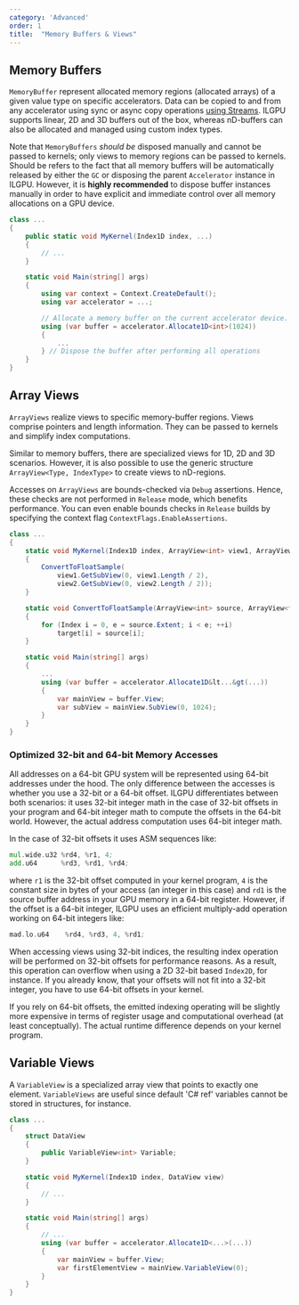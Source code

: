 ```yaml
---
category: 'Advanced'
order: 1
title:  "Memory Buffers & Views"
---
```


## Memory Buffers

`MemoryBuffer` represent allocated memory regions (allocated arrays) of a given value type on specific accelerators.
Data can be copied to and from any accelerator using sync or async copy operations [using Streams](Streams).
ILGPU supports linear, 2D and 3D buffers out of the box, whereas nD-buffers can also be allocated and managed using
custom index types.

Note that `MemoryBuffers` *should be* disposed manually and cannot be passed to kernels; only views to memory regions
can be passed to kernels.
Should be refers to the fact that all memory buffers will be automatically released by either the `GC` or disposing the
parent `Accelerator` instance in ILGPU. However, it is **highly recommended** to dispose buffer instances manually in
order to have explicit and immediate control over all memory allocations on a GPU device.

```c#
class ...
{
    public static void MyKernel(Index1D index, ...)
    {
        // ...
    }

    static void Main(string[] args)
    {
        using var context = Context.CreateDefault();
        using var accelerator = ...;

        // Allocate a memory buffer on the current accelerator device.
        using (var buffer = accelerator.Allocate1D<int>(1024))
        {
            ...
        } // Dispose the buffer after performing all operations
    }
}
```

## Array Views

`ArrayViews` realize views to specific memory-buffer regions.
Views comprise pointers and length information.
They can be passed to kernels and simplify index computations.

Similar to memory buffers, there are specialized views for 1D, 2D and 3D scenarios.
However, it is also possible to use the generic structure `ArrayView<Type, IndexType>` to create views to nD-regions.

Accesses on `ArrayViews` are bounds-checked via `Debug` assertions.
Hence, these checks are not performed in `Release` mode, which benefits performance.
You can even enable bounds checks in `Release` builds by specifying the context flag `ContextFlags.EnableAssertions`.

```c#
class ...
{
    static void MyKernel(Index1D index, ArrayView<int> view1, ArrayView<float> view2)
    {
        ConvertToFloatSample(
            view1.GetSubView(0, view1.Length / 2),
            view2.GetSubView(0, view2.Length / 2));
    }

    static void ConvertToFloatSample(ArrayView<int> source, ArrayView<float> target)
    {
        for (Index i = 0, e = source.Extent; i < e; ++i)
            target[i] = source[i];
    }

    static void Main(string[] args)
    {
        ...
        using (var buffer = accelerator.Allocate1D&lt...&gt(...))
        {
            var mainView = buffer.View;
            var subView = mainView.SubView(0, 1024);
        }
    }
}
```

### Optimized 32-bit and 64-bit Memory Accesses

All addresses on a 64-bit GPU system will be represented using 64-bit addresses under the hood.
The only difference between the accesses is whether you use a 32-bit or a 64-bit offset.
ILGPU differentiates between both scenarios: it uses 32-bit integer math in the case of 32-bit offsets in your program
and 64-bit integer math to compute the offsets in the 64-bit world. However, the actual address computation uses 64-bit
integer math.

In the case of 32-bit offsets it uses ASM sequences like:

```asm
mul.wide.u32 %rd4, %r1, 4;
add.u64      %rd3, %rd1, %rd4;
```

where `r1` is the 32-bit offset computed in your kernel program, `4` is the constant size in bytes of your access (an
integer in this case) and `rd1` is the source buffer address in your GPU memory in a 64-bit register. However, if the
offset is a 64-bit integer, ILGPU uses an efficient multiply-add operation working on 64-bit integers like:

```asm
mad.lo.u64    %rd4, %rd3, 4, %rd1;
```

When accessing views using 32-bit indices, the resulting index operation will be performed on 32-bit offsets for
performance reasons.
As a result, this operation can overflow when using a 2D 32-bit based `Index2D`, for instance.
If you already know, that your offsets will not fit into a 32-bit integer, you have to use 64-bit offsets in your
kernel.

If you rely on 64-bit offsets, the emitted indexing operating will be slightly more expensive in terms of register usage
and computational overhead (at least conceptually). The actual runtime difference depends on your kernel program.

## Variable Views

A `VariableView` is a specialized array view that points to exactly one element.
`VariableViews` are useful since default 'C# ref' variables cannot be stored in structures, for instance.

```c#
class ...
{
    struct DataView
    {
        public VariableView<int> Variable;
    }

    static void MyKernel(Index1D index, DataView view)
    {
        // ...
    }

    static void Main(string[] args)
    {
        // ...
        using (var buffer = accelerator.Allocate1D<...>(...))
        {
            var mainView = buffer.View;
            var firstElementView = mainView.VariableView(0);
        }
    }
}
```
